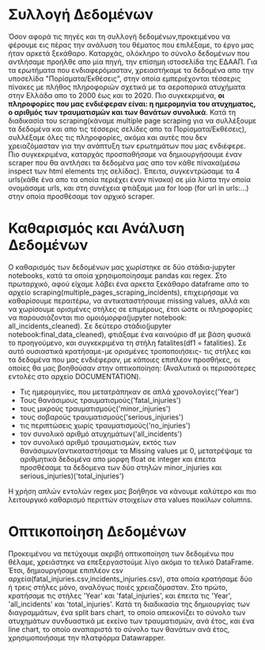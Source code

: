 # Συλλογή Δεδομένων

Όσον αφορά τις πηγές και τη συλλογή δεδομένων,προκειμένου να φέρουμε εις πέρας την ανάλυση του θέματος που επιλέξαμε, το έργο μας ήταν αρκετά ξεκάθαρο. Καταρχάς, ολόκληρο το σύνολο δεδομένων που αντλήσαμε προήλθε απο μία πηγή, την επίσημη ιστοσελίδα της ΕΔΑΑΠ. Για τα ερωτήματα που ενδιαφερόμασταν, χρειαστήκαμε τα δεδομένα απο την υποσελίδα "Πορίσματα/Εκθέσεις", στην οποία εμπεριέχονται τέσσερις πίνακες με πλήθος πληροφοριών σχετικά με τα αεροπορικά ατυχήματα στην Ελλάδα απο το 2000 έως και το 2020. Πιο συγκεκριμένα, **οι πληροφορίες που μας ενδιέφεραν είναι: η ημερομηνία του ατυχηματος, ο αριθμός των τραυματισμών και των θανάτων συνολικά**. Κατά τη διαδικασία του scraping(κάναμε multiple page scraping για να συλλέξουμε τα δεδομένα και απο τις τέσσερις σελίδες απο τα Πορίσματα/Εκθέσεις), συλλέξαμε όλες τις πληροφορίες, ακόμα και αυτές που δεν χρειαζόμασταν για την ανάπτυξη των ερωτημάτων που μας ενδιέφερε. Πιο συγκεκριμένα, καταρχάς προσπαθήσαμε να δημιουργήσουμε έναν scraper που θα αντλήσει τα δεδομένα μας απο τον κάθε πίνακα(μέσω inspect των html elements της σελίδας). Έπειτα, συγκεντρώσαμε τα 4 urls(κάθε ένα απο τα οποία περιέχει έναν πίνακα) σε μία λίστα την οποία ονομάσαμε urls, και στη συνέχεια φτιάξαμε μια for loop (for url in urls:...) στην οποία προσθέσαμε τον αρχικό scraper.
# Καθαρισμός και Ανάλυση Δεδομένων

Ο καθαρισμός των δεδομένων μας χωρίστηκε σε δύο στάδια-jupyter notebooks, κατά τα οποία χρησιμοποίησαμε pandas και regex. Στο πρωταρχικό, αφού είχαμε λάβει ένα αρκετα ξεκάθαρο dataframe απο το αρχείο scraping(multiple_pages_scraping_incidents), επιχειρήσαμε να καθαρίσουμε περαιτέρω, να αντικαταστήσουμε missing values, αλλά και να χωρίσουμε ορισμένες στήλες σε επιμέρους, έτσι ώστε οι πληροφορίες να παρουσιάζονται πιο ομοιόμορφα(jupyter notebook: all_incidents_cleaned). Σε δεύτερο στάδιο(jupyter notebook:final_data_cleaned), φτιάξαμε ένα καινούριο df με βάση φυσικά το προηγούμενο, και συγκεκριμένα τη στήλη fatalites(df1 = fatalities). Σε αυτό ουσιαστικά κρατήσαμε-με ορισμένες τροποποιήσεις- τις στήλες και τα δεδομένα που μας ενδιέφεραν, με κάποιες επιπλέον προσθήκες, οι οποίες θα μας βοηθούσαν στην οπτικοποίηση: (Αναλυτικά οι περισσότερες εντολές στο αρχείο DOCUMENTATION).

- Τις ημερομηνίες, που μετατράπηκαν σε απλά χρονολογίες('Year')
- Τους θανάσιμους τραυματισμούς('fatal_injuries')
- τους μικρούς τραυματισμούς('minor_injuries')
- τους σοβαρούς τραυματισμούς('serious_injuries')
- τις περιπτώσεις χωρίς τραυματισμούς('no_injuries')
- τον συνολικό αριθμό ατυχημάτων('all_incidents')
- τον συνολικό αριθμό τραυματισμών, εκτός των θανάσιμων(αντικαταστήσαμε τα Missing values με 0, μετατρέψαμε τα αριθμητικά δεδομένα απο μορφη float σε integer και έπειτα προσθέσαμε τα δεδομενα των δύο στηλών minor_injuries και serious_injuries)('total_injuries')

Η χρήση απλών εντολών regex μας βοήθησε να κάνουμε καλύτερο και πιο λειτουργικό καθαρισμό περιττών στοιχείων στα values ποικίλων columns.





# Οπτικοποίηση Δεδομένων

Προκειμένου να πετύχουμε ακριβή οπτικοποίηση των δεδομένω που θέλαμε, χρειάστηκε να επεξεργαστούμε λίγο ακόμα το τελικό DataFrame. Έτσι, δημιουργήσαμε επιπλέον csv αρχεία(fatal_injuries.csv,incidents_injuries.csv), στα οποία κρατήσαμε δύο ή τρεις στήλες μόνο, αναλόγως ποιές χρειαζόμασταν. Στο πρώτο, κρατήσαμε τις στήλες 'Year' και 'fatal_injuries', και έπειτα τις 'Year', 'all_incidents' και 'total_injuries'. Κατά τη διαδικασία της δημιουργίας των διαγραμμάτων, ένα split bars chart, το οποίο απεικονίζει το σύνολο των ατυχημάτων συνδυαστικά με εκείνο των τραυματισμών, ανά έτος, και ένα line chart, το οποίο αναπαριστά το σύνολο των θανάτων ανά έτος, χρησιμοποιήσαμε την πλατφόρμα Datawrapper.



```python

```
